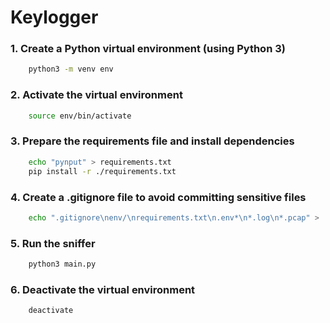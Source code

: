 #  Keylogger

### 1. Create a Python virtual environment (using Python 3)
```bash
    python3 -m venv env
```

### 2. Activate the virtual environment
```bash
    source env/bin/activate
```

### 3. Prepare the requirements file and install dependencies
```bash
    echo "pynput" > requirements.txt
    pip install -r ./requirements.txt
```

### 4. Create a .gitignore file to avoid committing sensitive files
```bash
    echo ".gitignore\nenv/\nrequirements.txt\n.env*\n*.log\n*.pcap" > .gitignore
```

### 5. Run the sniffer
```bash
    python3 main.py
```

### 6. Deactivate the virtual environment
```bash
    deactivate
```